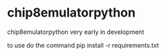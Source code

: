 # chip8emulatorpython
chip8emulatorpython very early in development

to use do the command pip install -r requirements.txt
